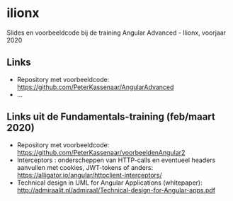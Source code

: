 # ilionx
Slides en voorbeeldcode bij de training Angular Advanced - Ilionx, voorjaar 2020

## Links
- Repository met voorbeeldcode: https://github.com/PeterKassenaar/AngularAdvanced
- ...


## Links uit de Fundamentals-training (feb/maart 2020)
- Repository met voorbeeldcode: https://github.com/PeterKassenaar/voorbeeldenAngular2
- Interceptors : onderscheppen van HTTP-calls en eventueel headers aanvullen met cookies, JWT-tokens of 
anders: https://alligator.io/angular/httpclient-interceptors/
- Technical design in UML for Angular Applications (whitepaper): http://admiraalit.nl/admiraal/Technical-design-for-Angular-apps.pdf


